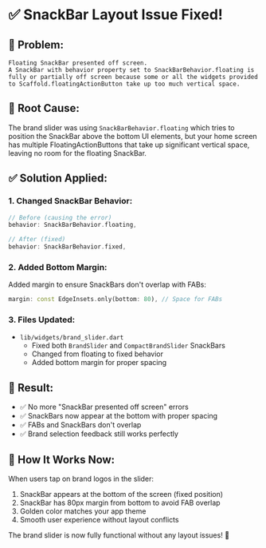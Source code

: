 # ✅ SnackBar Layout Issue Fixed!

## 🐛 **Problem:**
```
Floating SnackBar presented off screen.
A SnackBar with behavior property set to SnackBarBehavior.floating is fully or partially off screen because some or all the widgets provided to Scaffold.floatingActionButton take up too much vertical space.
```

## 🔧 **Root Cause:**
The brand slider was using `SnackBarBehavior.floating` which tries to position the SnackBar above the bottom UI elements, but your home screen has multiple FloatingActionButtons that take up significant vertical space, leaving no room for the floating SnackBar.

## ✅ **Solution Applied:**

### **1. Changed SnackBar Behavior:**
```dart
// Before (causing the error)
behavior: SnackBarBehavior.floating,

// After (fixed)
behavior: SnackBarBehavior.fixed,
```

### **2. Added Bottom Margin:**
Added margin to ensure SnackBars don't overlap with FABs:
```dart
margin: const EdgeInsets.only(bottom: 80), // Space for FABs
```

### **3. Files Updated:**
- `lib/widgets/brand_slider.dart`
  - Fixed both `BrandSlider` and `CompactBrandSlider` SnackBars
  - Changed from floating to fixed behavior
  - Added bottom margin for proper spacing

## 🎯 **Result:**
- ✅ No more "SnackBar presented off screen" errors
- ✅ SnackBars now appear at the bottom with proper spacing
- ✅ FABs and SnackBars don't overlap
- ✅ Brand selection feedback still works perfectly

## 📱 **How It Works Now:**
When users tap on brand logos in the slider:
1. SnackBar appears at the bottom of the screen (fixed position)
2. SnackBar has 80px margin from bottom to avoid FAB overlap
3. Golden color matches your app theme
4. Smooth user experience without layout conflicts

The brand slider is now fully functional without any layout issues! 🚀
